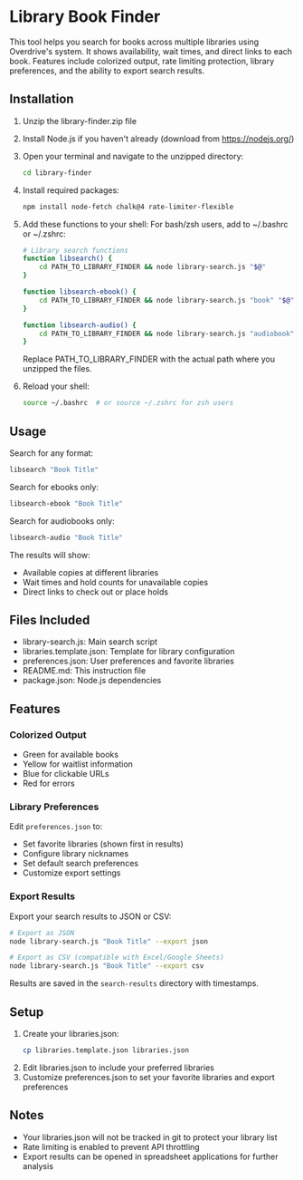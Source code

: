 # Library Book Finder

This tool helps you search for books across multiple libraries using Overdrive's system. It shows availability, wait times, and direct links to each book. Features include colorized output, rate limiting protection, library preferences, and the ability to export search results.

## Installation

1. Unzip the library-finder.zip file
2. Install Node.js if you haven't already (download from https://nodejs.org/)
3. Open your terminal and navigate to the unzipped directory:
   ```bash
   cd library-finder
   ```
4. Install required packages:
   ```bash
   npm install node-fetch chalk@4 rate-limiter-flexible
   ```
5. Add these functions to your shell:
   For bash/zsh users, add to ~/.bashrc or ~/.zshrc:
   ```bash
   # Library search functions
   function libsearch() {
       cd PATH_TO_LIBRARY_FINDER && node library-search.js "$@"
   }
   
   function libsearch-ebook() {
       cd PATH_TO_LIBRARY_FINDER && node library-search.js "book" "$@"
   }
   
   function libsearch-audio() {
       cd PATH_TO_LIBRARY_FINDER && node library-search.js "audiobook" "$@"
   }
   ```
   Replace PATH_TO_LIBRARY_FINDER with the actual path where you unzipped the files.
   
6. Reload your shell:
   ```bash
   source ~/.bashrc  # or source ~/.zshrc for zsh users
   ```

## Usage

Search for any format:
```bash
libsearch "Book Title"
```

Search for ebooks only:
```bash
libsearch-ebook "Book Title"
```

Search for audiobooks only:
```bash
libsearch-audio "Book Title"
```

The results will show:
- Available copies at different libraries
- Wait times and hold counts for unavailable copies
- Direct links to check out or place holds

## Files Included
- library-search.js: Main search script
- libraries.template.json: Template for library configuration
- preferences.json: User preferences and favorite libraries
- README.md: This instruction file
- package.json: Node.js dependencies

## Features

### Colorized Output
- Green for available books
- Yellow for waitlist information
- Blue for clickable URLs
- Red for errors

### Library Preferences
Edit `preferences.json` to:
- Set favorite libraries (shown first in results)
- Configure library nicknames
- Set default search preferences
- Customize export settings

### Export Results
Export your search results to JSON or CSV:
```bash
# Export as JSON
node library-search.js "Book Title" --export json

# Export as CSV (compatible with Excel/Google Sheets)
node library-search.js "Book Title" --export csv
```

Results are saved in the `search-results` directory with timestamps.

## Setup
1. Create your libraries.json:
   ```bash
   cp libraries.template.json libraries.json
   ```
2. Edit libraries.json to include your preferred libraries
3. Customize preferences.json to set your favorite libraries and export preferences

## Notes
- Your libraries.json will not be tracked in git to protect your library list
- Rate limiting is enabled to prevent API throttling
- Export results can be opened in spreadsheet applications for further analysis
